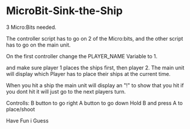 # MicroBit-Sink-the-Ship
3 Micro:Bits needed.

The controller script has to go on 2 of the Micro:bits, and the other script has to go on the main unit. 

On the first controller change the PLAYER_NAME Variable to 1. 

and make sure player 1 places the ships first, then player 2. The main unit will display which Player has to place their ships at the current time.

When you hit a ship the main unit will display an "!" to show that you hit if you dont hit it will just go to the next players turn.


Controlls:
B button to go right
A button to go down
Hold B and press A to place/shoot

Have Fun i Guess 
